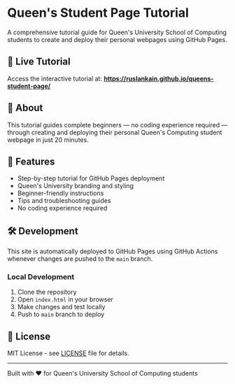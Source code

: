 # Queen's Student Page Tutorial

A comprehensive tutorial guide for Queen's University School of Computing students to create and deploy their personal webpages using GitHub Pages.

## 🌟 Live Tutorial

Access the interactive tutorial at: **https://ruslankain.github.io/queens-student-page/**

## 📖 About

This tutorial guides complete beginners — no coding experience required — through creating and deploying their personal Queen's Computing student webpage in just 20 minutes.

## 🚀 Features

- Step-by-step tutorial for GitHub Pages deployment
- Queen's University branding and styling
- Beginner-friendly instructions
- Tips and troubleshooting guides
- No coding experience required

## 🛠️ Development

This site is automatically deployed to GitHub Pages using GitHub Actions whenever changes are pushed to the `main` branch.

### Local Development

1. Clone the repository
2. Open `index.html` in your browser
3. Make changes and test locally
4. Push to `main` branch to deploy

## 📝 License

MIT License - see [LICENSE](LICENSE) file for details.

---

Built with ❤️ for Queen's University School of Computing students